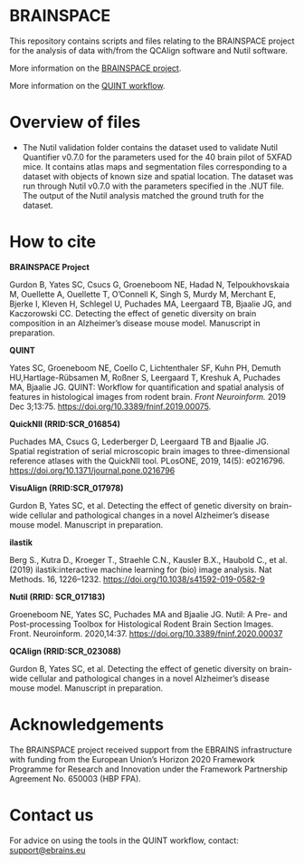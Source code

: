 # BRAINSPACE

This repository contains scripts and files relating to the BRAINSPACE project for the analysis of data with/from the QCAlign software and Nutil software.

More information on the [BRAINSPACE project](https://www.humanbrainproject.eu/en/collaborate-hbp/partnering-projects/brainspace/). 

More information on the [QUINT workflow](https://quint-workflow.readthedocs.io/en/latest/).

# Overview of files

* The Nutil validation folder contains the dataset used to validate Nutil Quantifier v0.7.0 for the parameters used for the 40 brain pilot of 5XFAD mice. It contains atlas maps and segmentation files corresponding to a dataset with objects of known size and spatial location. The dataset was run through Nutil v0.7.0 with the parameters specified in the .NUT file. The output of the Nutil analysis matched the ground truth for the dataset. 

# How to cite


**BRAINSPACE Project** 

Gurdon B, Yates SC, Csucs G, Groeneboom NE, Hadad N, Telpoukhovskaia M, Ouellette A, Ouellette T, O’Connell K, Singh S, Murdy M, Merchant E, Bjerke I, Kleven H, Schlegel U, Puchades MA, Leergaard TB, Bjaalie JG, and Kaczorowski CC. Detecting the effect of genetic diversity on brain composition in an Alzheimer’s disease mouse model. Manuscript in preparation.

**QUINT**

Yates SC, Groeneboom NE, Coello C, Lichtenthaler SF, Kuhn PH, Demuth HU,Hartlage-Rübsamen M, Roßner S, Leergaard T, Kreshuk A, Puchades MA, Bjaalie JG. QUINT: Workflow for quantification and spatial analysis of features in histological images from rodent brain. *Front Neuroinform.* 2019 Dec 3;13:75. https://doi.org/10.3389/fninf.2019.00075.

**QuickNII (RRID:SCR_016854)**
   
Puchades MA, Csucs G, Lederberger D, Leergaard TB and Bjaalie JG. Spatial registration of serial microscopic brain images to three-dimensional reference atlases with the QuickNII tool. PLosONE, 2019, 14(5): e0216796. https://doi.org/10.1371/journal.pone.0216796

**VisuAlign (RRID:SCR_017978)**

Gurdon B, Yates SC, et al. Detecting the effect of genetic diversity on brain-wide cellular and pathological changes in a novel Alzheimer’s disease mouse model. Manuscript in preparation.

**ilastik**

Berg S., Kutra D., Kroeger T., Straehle C.N., Kausler B.X., Haubold C., et al. (2019) ilastik:interactive machine learning for (bio) image analysis. Nat Methods. 16, 1226–1232. https://doi.org/10.1038/s41592-019-0582-9

**Nutil (RRID: SCR_017183)**
   
Groeneboom NE, Yates SC, Puchades MA and Bjaalie JG. Nutil: A Pre- and Post-processing Toolbox for Histological Rodent Brain Section Images. Front. Neuroinform. 2020,14:37. https://doi.org/10.3389/fninf.2020.00037

**QCAlign (RRID:SCR_023088)**

Gurdon B, Yates SC, et al. Detecting the effect of genetic diversity on brain-wide cellular and pathological changes in a novel Alzheimer’s disease mouse model. Manuscript in preparation. 

# Acknowledgements

The BRAINSPACE project received support from the EBRAINS infrastructure with funding from the European Union’s Horizon 2020 Framework Programme for Research and Innovation under the Framework Partnership Agreement No. 650003 (HBP FPA).

# Contact us

For advice on using the tools in the QUINT workflow, contact: support@ebrains.eu



